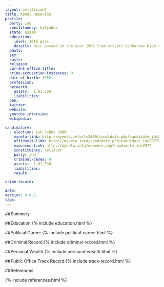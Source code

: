 ```yaml
---
layout: politician2
title: Kamal Hazarika
profile: 
  party: ind
  constituency: kaliabor
  state: assam
  education: 
    level: 10th pass
    details: hslc passed in the year 1983 from sri,sri sankardev high school batadraba
  photo: 
  sex: 
  caste: 
  religion: 
  current-office-title: 
  crime-accusation-instances: 0
  date-of-birth: 1962
  profession: 
  networth: 
    assets:  1,81,500
    liabilities: 
  pan: 
  twitter: 
  website: 
  youtube-interview: 
  wikipedia: 

candidature: 
  - election: Lok Sabha 2009
    myneta-link: http://myneta.info/ls2009/candidate.php?candidate_id=2977
    affidavit-link: http://myneta.info/candidate.php?candidate_id=2977&scan=original
    expenses-link: http://myneta.info/expense.php?candidate_id=2977
    constituency: kaliabor 
    party: ind
    criminal-cases: 0
    assets:  1,81,500
    liabilities: 
    result:  

crime-record: 

date: 
version: 0.0.5
tags: 
---
```

##Summary


##Education
{% include education.html %}


##Political Career
{% include political-career.html %}


##Criminal Record
{% include criminal-record.html %}


##Personal Wealth
{% include personal-wealth.html %}


##Public Office Track Record
{% include track-record.html %}


##References


{% include references.html %}